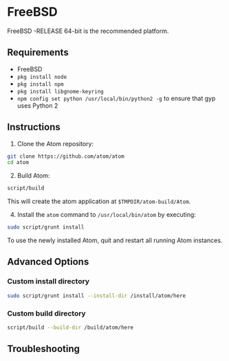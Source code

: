# FreeBSD

FreeBSD -RELEASE 64-bit is the recommended platform.

## Requirements

  * FreeBSD
  * `pkg install node`
  * `pkg install npm`
  * `pkg install libgnome-keyring`
  * `npm config set python /usr/local/bin/python2 -g` to ensure that gyp uses Python 2

## Instructions

1. Clone the Atom repository:

  ```sh
  git clone https://github.com/atom/atom
  cd atom
  ```

2. Build Atom:

  ```sh
  script/build
  ```

  This will create the atom application at `$TMPDIR/atom-build/Atom`.

4. Install the `atom` command to `/usr/local/bin/atom` by executing:

  ```sh
  sudo script/grunt install
  ```

To use the newly installed Atom, quit and restart all running Atom instances.

## Advanced Options

### Custom install directory

```sh
sudo script/grunt install --install-dir /install/atom/here
```

### Custom build directory

```sh
script/build --build-dir /build/atom/here
```

## Troubleshooting

